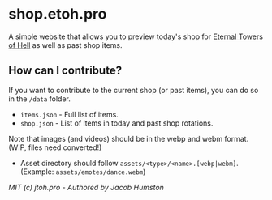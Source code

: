 # shop.etoh.pro

A simple website that allows you to preview today's shop for [Eternal Towers of Hell](https://www.roblox.com/games/8562822414/Eternal-Towers-of-Hell) as well as past shop items.

## How can I contribute?

If you want to contribute to the current shop (or past items), you can do so in the `/data` folder.
- `items.json` - Full list of items.
- `shop.json` - List of items in today and past shop rotations.

Note that images (and videos) should be in the webp and webm format. (WIP, files need converted!)
- Asset directory should follow `assets/<type>/<name>.[webp|webm]`. (Example: `assets/emotes/dance.webm`)

*MIT (c) jtoh.pro - Authored by Jacob Humston*